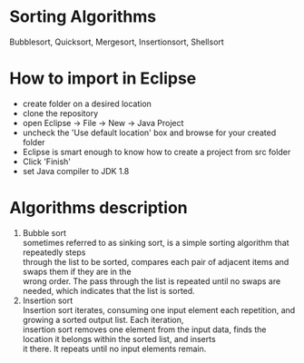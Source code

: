 # Sorting Algorithms
Bubblesort, Quicksort, Mergesort, Insertionsort, Shellsort

# How to import in Eclipse
 - create folder on a desired location<br>
 - clone the repository<br>
 - open Eclipse -> File -> New -> Java Project<br>
 - uncheck the 'Use default location' box and browse for your created folder<br>
 - Eclipse is smart enough to know how to create a project from src folder<br>
 - Click 'Finish'<br>
 - set Java compiler to JDK 1.8 <br>

# Algorithms description
1. Bubble sort<br>
    sometimes referred to as sinking sort, is a simple sorting algorithm that repeatedly steps<br>
  through the list to be sorted, compares each pair of adjacent items and swaps them if they are in the<br>
  wrong order. The pass through the list is repeated until no swaps are needed, which indicates that the list is sorted.<br>
2. Insertion sort<br>
    Insertion sort iterates, consuming one input element each repetition, and growing a sorted output list. Each iteration,<br>
    insertion sort removes one element from the input data, finds the location it belongs within the sorted list, and inserts<br>
    it there. It repeats until no input elements remain.<br>
